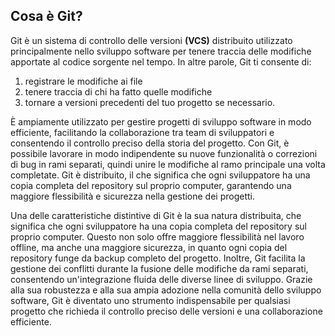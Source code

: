 <!-- @format -->

## Cosa è Git?

Git è un sistema di controllo delle versioni **(VCS)** distribuito utilizzato principalmente nello sviluppo software per tenere traccia delle modifiche apportate al codice sorgente nel tempo. In altre parole, Git ti consente di:

1. registrare le modifiche ai file
2. tenere traccia di chi ha fatto quelle modifiche
3. tornare a versioni precedenti del tuo progetto se necessario.

È ampiamente utilizzato per gestire progetti di sviluppo software in modo efficiente, facilitando la collaborazione tra team di sviluppatori e consentendo il controllo preciso della storia del progetto. Con Git, è possibile lavorare in modo indipendente su nuove funzionalità o correzioni di bug in rami separati, quindi unire le modifiche al ramo principale una volta completate. Git è distribuito, il che significa che ogni sviluppatore ha una copia completa del repository sul proprio computer, garantendo una maggiore flessibilità e sicurezza nella gestione dei progetti.

Una delle caratteristiche distintive di Git è la sua natura distribuita, che significa che ogni sviluppatore ha una copia completa del repository sul proprio computer. Questo non solo offre maggiore flessibilità nel lavoro offline, ma anche una maggiore sicurezza, in quanto ogni copia del repository funge da backup completo del progetto. Inoltre, Git facilita la gestione dei conflitti durante la fusione delle modifiche da rami separati, consentendo un'integrazione fluida delle diverse linee di sviluppo. Grazie alla sua robustezza e alla sua ampia adozione nella comunità dello sviluppo software, Git è diventato uno strumento indispensabile per qualsiasi progetto che richieda il controllo preciso delle versioni e una collaborazione efficiente.
